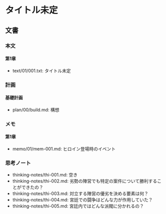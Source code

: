 # タイトル未定
## 文書
### 本文
#### 第1章
- text/01/001.txt: タイトル未定

### 計画
#### 基礎計画
- plan/00/build.md: 構想

### メモ
#### 第1章
- memo/01/mem-001.md: ヒロイン登場時のイベント

### 思考ノート
- thinking-notes/thi-001.md: 空き
- thinking-notes/thi-002.md: 劣勢の陣営でも特定の案件について勝利することができたの？
- thinking-notes/thi-003.md: 対立する陣営の優劣を決める要素は何？
- thinking-notes/thi-004.md: 宮廷での闘争はどんな力が作用していた？
- thinking-notes/thi-005.md: 宮廷内ではどんな派閥に分かれるの？
